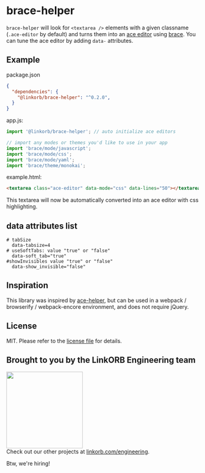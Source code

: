 brace-helper
============

`brace-helper` will look for `<textarea />` elements with a given classname (`.ace-editor` by default) and turns them into an [ace editor](https://ace.c9.io/) using [brace](https://github.com/thlorenz/brace). You can tune the ace editor by adding `data-` attributes.

## Example

package.json
```json
{
  "dependencies": {
    "@linkorb/brace-helper": "^0.2.0",
  }
}
```

app.js:
```javascript
import '@linkorb/brace-helper'; // auto initialize ace editors

// import any modes or themes you'd like to use in your app
import 'brace/mode/javascript';
import 'brace/mode/css';
import 'brace/mode/yaml';
import 'brace/theme/monokai';
```

example.html:
```html
<textarea class="ace-editor" data-mode="css" data-lines="50"></textarea>
```

This textarea will now be automatically converted into an ace editor with css highlighting.

## data attributes list
```
# tabSize
  data-tabsize=4
# useSoftTabs: value "true" or "false"
  data-soft_tab="true"
#showInvisibles value "true" or "false"
  data-show_invisible="false"
```


## Inspiration

This library was inspired by [ace-helper](https://github.com/h-wang/ace-helper), but can be used in a webpack / browserify / webpack-encore environment, and does not require jQuery.

## License

MIT. Please refer to the [license file](LICENSE) for details.

## Brought to you by the LinkORB Engineering team

<img src="http://www.linkorb.com/d/meta/tier1/images/linkorbengineering-logo.png" width="200px" /><br />
Check out our other projects at [linkorb.com/engineering](http://www.linkorb.com/engineering).

Btw, we're hiring!
